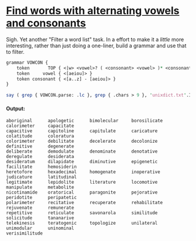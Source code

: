 [1]: https://rosettacode.org/wiki/Find_words_with_alternating_vowels_and_consonants

# [Find words with alternating vowels and consonants][1]

Sigh. Yet another "Filter a word list" task. In a effort to make it a *little* more interesting, rather than just doing a one-liner, build a grammar and use that to filter.

```perl
grammar VOWCON {
    token       TOP { <|w> <vowel>? ( <consonant> <vowel> )* <consonant>? <|w> }
    token     vowel { <[aeiou]> }
    token consonant { <[a..z] - [aeiou]> }
}
 
say ( grep { VOWCON.parse: .lc }, grep { .chars > 9 }, 'unixdict.txt'.IO.words ).batch(6)».fmt('%-15s').join: "\n";
```

#### Output:
```
aboriginal      apologetic      bimolecular     borosilicate    calorimeter     capacitate     
capacitive      capitoline      capitulate      caricature      colatitude      coloratura     
colorimeter     debilitate      decelerate      decolonize      definitive      degenerate     
deliberate      demodulate      denominate      denotative      deregulate      desiderata     
desideratum     dilapidate      diminutive      epigenetic      facilitate      hemosiderin    
heretofore      hexadecimal     homogenate      inoperative     judicature      latitudinal    
legitimate      lepidolite      literature      locomotive      manipulate      metabolite     
nicotinamide    oratorical      paragonite      pejorative      peridotite      peripatetic    
polarimeter     recitative      recuperate      rehabilitate    rejuvenate      remunerate     
repetitive      reticulate      savonarola      similitude      solicitude      tananarive     
telekinesis     teratogenic     topologize      unilateral      unimodular      uninominal     
verisimilitude
```
